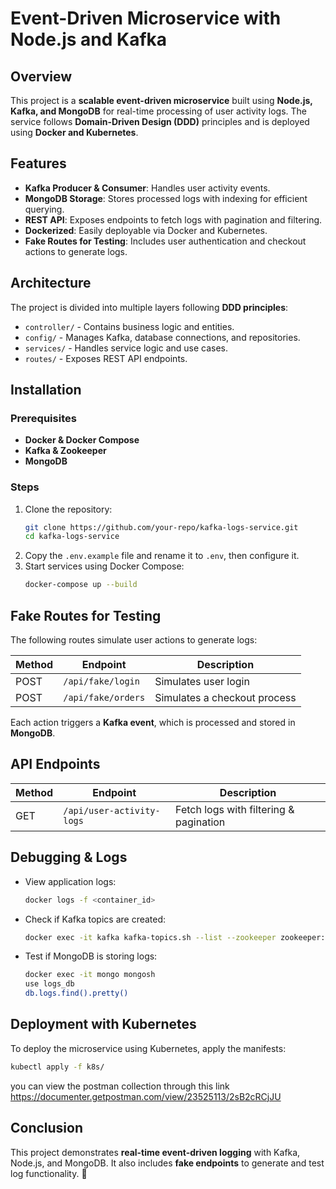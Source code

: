 # Event-Driven Microservice with Node.js and Kafka

## Overview
This project is a **scalable event-driven microservice** built using **Node.js, Kafka, and MongoDB** for real-time processing of user activity logs. The service follows **Domain-Driven Design (DDD)** principles and is deployed using **Docker and Kubernetes**.

## Features
- **Kafka Producer & Consumer**: Handles user activity events.
- **MongoDB Storage**: Stores processed logs with indexing for efficient querying.
- **REST API**: Exposes endpoints to fetch logs with pagination and filtering.
- **Dockerized**: Easily deployable via Docker and Kubernetes.
- **Fake Routes for Testing**: Includes user authentication and checkout actions to generate logs.

## Architecture
The project is divided into multiple layers following **DDD principles**:
- `controller/` - Contains business logic and entities.
- `config/` - Manages Kafka, database connections, and repositories.
- `services/` - Handles service logic and use cases.
- `routes/` - Exposes REST API endpoints.

## Installation
### Prerequisites
- **Docker & Docker Compose**
- **Kafka & Zookeeper**
- **MongoDB**

### Steps
1. Clone the repository:
   ```sh
   git clone https://github.com/your-repo/kafka-logs-service.git
   cd kafka-logs-service
   ```
2. Copy the `.env.example` file and rename it to `.env`, then configure it.
3. Start services using Docker Compose:
   ```sh
   docker-compose up --build
   ```

## Fake Routes for Testing
The following routes simulate user actions to generate logs:

| Method | Endpoint       | Description           |
|--------|----------------|-----------------------|
| POST   |  `/api/fake/login`  | Simulates user login  |
| POST   | `/api/fake/orders` | Simulates a checkout process |

Each action triggers a **Kafka event**, which is processed and stored in **MongoDB**.

## API Endpoints
| Method | Endpoint                     | Description |
|--------|------------------------------|----------------------------------------|
| GET    | `/api/user-activity-logs`    | Fetch logs with filtering & pagination |

## Debugging & Logs
- View application logs:
  ```sh
  docker logs -f <container_id>
  ```
- Check if Kafka topics are created:
  ```sh
  docker exec -it kafka kafka-topics.sh --list --zookeeper zookeeper:2181
  ```
- Test if MongoDB is storing logs:
  ```sh
  docker exec -it mongo mongosh
  use logs_db
  db.logs.find().pretty()
  ```

## Deployment with Kubernetes
To deploy the microservice using Kubernetes, apply the manifests:
```sh
kubectl apply -f k8s/
```

you can view the postman collection through this link https://documenter.getpostman.com/view/23525113/2sB2cRCjJU 

## Conclusion
This project demonstrates **real-time event-driven logging** with Kafka, Node.js, and MongoDB. It also includes **fake endpoints** to generate and test log functionality. 🚀

